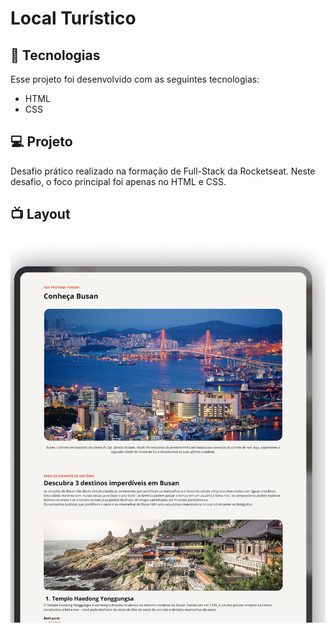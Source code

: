 # Local Turístico
## 🚀 Tecnologias

Esse projeto foi desenvolvido com as seguintes tecnologias:
- HTML
- CSS

## 💻 Projeto
Desafio prático realizado na formação de Full-Stack da Rocketseat.
Neste desafio, o foco principal foi apenas no HTML e CSS.

## 📺 Layout
<img src="./assets/layout.png" alt="Imagem do projeto">